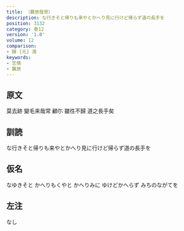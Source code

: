```yaml
---
title: （羇旅發思）
description: な行きそと帰りも来やとかへり見に行けど帰らず道の長手を
position: 3132
category: 巻12
version: '1.0'
volume: 12
comparison:
- 歸 [元] 満
keywords:
- 恋情
- 羈旅
---
```


## 原文

莫去跡 變毛来哉常 顧尓 雖徃不歸 道之長手矣

## 訓読

な行きそと帰りも来やとかへり見に行けど帰らず道の長手を

## 仮名

なゆきそと かへりもくやと かへりみに ゆけどかへらず みちのながてを

## 左注

なし
